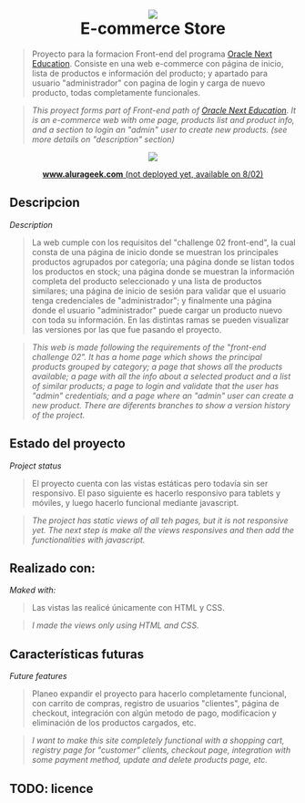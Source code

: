 <h1 align=center>
  <img src="https://github.com/santiagobartoli/programa-ONE-e-commerce-AluraGeek/blob/v2-login-and-products-pages/assets/img/Logo.svg"><br>
  E-commerce Store
</h1>

> Proyecto para la formacion Front-end del programa [Oracle Next Education](https://www.oracle.com/ar/education/oracle-next-education/). Consiste en una web e-commerce con página de inicio, lista de productos e información del producto; y apartado para usuario "administrador" con pagina de login y carga de nuevo producto, todas completamente funcionales.

> _This proyect forms part of Front-end path of [Oracle Next Education](https://www.oracle.com/ar/education/oracle-next-education/). It is an e-commerce web with ome page, products list and product info, and a section to login an "admin" user to create new products. (see more details on "description" section)_

<p align=center><img src="https://img.shields.io/badge/STATUS-EN%20DESARROLLO%2035%25-yellowgreen"><br></p>

<p align=center><a href="#"><b>www.alurageek.com</b> (not deployed yet, available on 8/02)</a></p>

## Descripcion
_Description_
> La web cumple con los requisitos del "challenge 02 front-end", la cual consta de una página de inicio donde se muestran los principales productos agrupados por categoría; una página donde se listan todos los productos en stock; una página donde se muestran la información completa del producto seleccionado y una lista de productos similares; una página de inicio de sesión para validar que el usuario tenga credenciales de "administrador"; y finalmente una página donde el usuario "administrador" puede cargar un producto nuevo con toda su información.
> En las distintas ramas se pueden visualizar las versiones por las que fue pasando el proyecto.

> _This web is made following the requirements of the "front-end challenge 02". It has a home page which shows the principal products grouped by category; a page that shows all the products available; a page with all the info about a selected product and a list of similar products; a page to login and validate that the user has "admin" credentials; and a page where an "admin" user can create a new product._
> _There are diferents branches to show a version history of the project._

## Estado del proyecto
_Project status_
> El proyecto cuenta con las vistas estáticas pero todavía sin ser responsivo. El paso siguiente es hacerlo responsivo para tablets y móviles, y luego hacerlo funcional mediante javascript.

> _The project has static views of all teh pages, but it is not responsive yet. The next step is make all the views responsives and then add the functionalities with javascript._

## Realizado con:
_Maked with:_
> Las vistas las realicé únicamente con HTML y CSS.

> _I made the views only using HTML and CSS._

## Características futuras
_Future features_
> Planeo expandir el proyecto para hacerlo completamente funcional, con carrito de compras, registro de usuarios "clientes",  página de checkout, integración con algún metodo de pago, modificacion y eliminación de los productos cargados, etc.

> _I want to make this site completely functional with a shopping cart, registry page for "customer" clients, checkout page, integration with some payment method, update and delete products page, etc._

## TODO: licence
> 

> 
